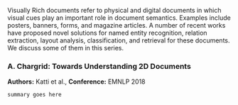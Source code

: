 Visually Rich documents refer to physical and digital documents in which visual cues play an important role in document semantics. Examples include posters, banners, forms, and magazine articles. A number of recent works have proposed novel solutions for named entity recognition, relation extraction, layout analysis, classification, and retrieval for these documents. We discuss some of them in this series.   

### A. Chargrid: Towards Understanding 2D Documents

**Authors:** Katti et al., **Conference:** EMNLP 2018

```markdown
summary goes here
```
